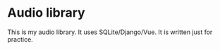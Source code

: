 # Audio library

This is my audio library. It uses SQLite/Django/Vue. It is written just for practice.